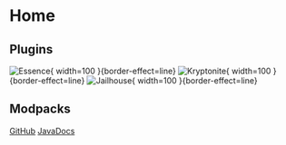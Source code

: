 # Home

## Plugins

![Essence](ES.png){ width=100 }{border-effect=line}
![Kryptonite](KR.png){ width=100 }{border-effect=line}
![Jailhouse](JH.png){ width=100 }{border-effect=line}

## Modpacks

<seealso>
    <category ref="opensource">
        <a href="https://github.com/lewmc">GitHub</a>
        <a href="https://lewmc.github.io">JavaDocs</a>
    </category>
</seealso>